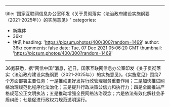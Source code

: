 
---
title: '国家互联网信息办公室印发《关于贯彻落实〈法治政府建设实施纲要（2021-2025年）〉的实施意见》'
categories: 
 - 新媒体
 - 36kr
 - 快讯
headimg: 'https://picsum.photos/400/300?random=1469'
author: 36kr
comments: false
date: Tue, 07 Dec 2021 05:06:20 GMT
thumbnail: 'https://picsum.photos/400/300?random=1469'
---

<div>   
36氪获悉，据“网信中国”消息，近日，国家互联网信息办公室印发《关于贯彻落实〈法治政府建设实施纲要（2021-2025年）〉的实施意见》。《实施意见》围绕7个方面部署主要任务：一是推动更好发挥行政管理服务重要作用；二是加快推进网络治理规范化程序化法治化；三是提升行政决策公信力和执行力；四是全面推进严格规范公正文明执法；五是推动增强全民网络法治观念；六是依法有效化解社会矛盾纠纷；七是促进行政权力规范透明运行。  
</div>
            